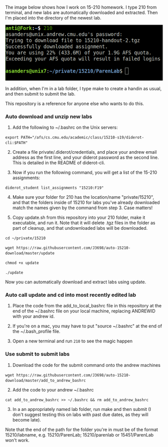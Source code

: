 The image below shows how I work on 15-210 homework. I type 210 from terminal,
and new labs are automatically downloaded and extracted. Then I'm placed into
the directory of the newest lab. 

<p align="center">
  <img src="./example.png">
</p>

In addition, when I'm in a lab folder, I type make to create a handin as usual,
and then submit to submit the lab.

This repository is a reference for anyone else who wants to do this. 

### Auto download and unzip new labs

1. Add the following to ~/.bashrc on the Unix servers:

`export PATH="/afs/cs.cmu.edu/academic/class/15210-s19/diderot-cli:$PATH"`

2. Create a file private/.diderot/credentials, and place your andrew email
address as the first line, and your diderot password as the second line. This
is detailed in the README of diderot-cli.

3. Now if you run the following command, you will get a list of the 15-210
assignments:

`diderot_student list_assignments "15210:F19"`

4. Make sure your folder for 210 has the location/name "private/15210", and that
the folders inside of 15210 for labs you've already downloaded match the names
given by the command from step 3. Case matters!

6. Copy update.sh from this repository into your 210 folder, make it executable,
and run it. Note that it will delete .tgz files in the folder as part of
cleanup, and that undownloaded labs will be downloaded.

`cd ~/private/15210`

`wget https://raw.githubusercontent.com/J3698/auto-15210-download/master/update`

`chmod +x update`

`./update`

Now you can automatically download and extract labs using update.

### Auto call update and cd into most recently edited lab

1. Place the code from the add_to_local_bashrc file in this repository at the end
of the ~/.bashrc file on your local machine, replacing ANDREWID with your andrew
id.

2. If you're on a mac, you may have to put "source ~/.bashrc" at the end of the
~/.bash_profile file.

3. Open a new terminal and run `210` to see the magic happen

### Use submit to submit labs

1. Download the code for the submit command onto the andrew machines

`wget https://raw.githubusercontent.com/J3698/auto-15210-download/master/add_to_andrew_bashrc`

2. Add the code to your andrew ~/.bashrc

`cat add_to_andrew_bashrc >> ~/.bashrc && rm add_to_andrew_bashrc`

3. In a an appropriately named lab folder, run make and then submit (I don't suggest testing this on labs with past due dates, as they will become late).

Note that the end of the path for the folder you're in must be of the format 15210/labname, e.g. 15210/ParenLab; 15210/parenlab or 15451/ParenLab won't work.

